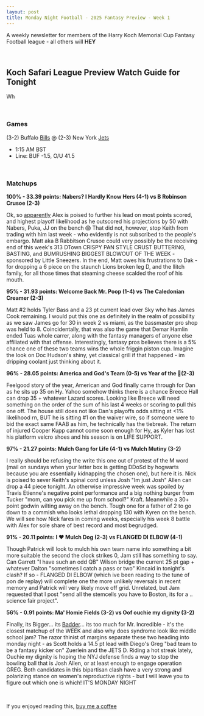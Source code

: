 ```yaml
---
layout: post
title: Monday Night Football - 2025 Fantasy Preview - Week 1
---
```


A weekly newsletter for members of the Harry Koch Memorial Cup Fantasy Football league - all others will **HEY**

<br/>

## Koch Safari League Preview Watch Guide for Tonight

Wh

<br/>

### Games
(3-2) Buffalo [Bills](https://ibb.co/HPrwd2d) @ (2-3) New York [Jets](https://phantom-marca.unidadeditorial.es/edc0d0991573039f62494eafb33dddde/resize/828/f/jpg/assets/multimedia/imagenes/2024/09/20/17268456221068.jpg)
* 1:15 AM BST
* Line: BUF -1.5, O/U 41.5

<br/>

### Matchups

**100% - 33.39 points: Nabers? I Hardly Know Hers (4-1) vs B Robinson Crusoe (2-3)**

Ok, so [apparently](https://www.youtube.com/watch?v=rz5TGN7eUcM) Alex is poised to further his lead on most points scored, and highest playoff likelihood as he outscored his projections by 50 with Nabers, Puka, JJ on the bench 😱 That did not, however, stop Keith from trading with him last week - who evidently is not subscribed to the people's embargo. Matt aka B Rabbitson Crusoe could very possibly be the receiving end of this week's 313 DTown CRISPY PAN STYLE CRUST BUTTERING, BASTING, and BUMRUSHING BIGGEST BLOWOUT OF THE WEEK - sponsored by Little Sneezers. In the end, Matt owes his frustrations to Dak - for dropping a 6 piece on the staunch Lions broken leg D, and the Ilitch family, for all those times that steaming cheese scalded the roof of his mouth. 

**95% - 31.93 points: Welcome Back Mr. Poop (1-4) vs The Caledonian Creamer (2-3)**

Matt #2 holds Tyler Bass and a 23 pt current lead over Sky who has James Cook remaining. I would put this one as definitely in the realm of possibility as we saw James go for 30 in week 2 vs miami, as the bassmaster pro shop was held to 8. Coincidentally, that was also the game that Demar Hamlin ended Tuas whole carrer, along with the fantasy managers of anyone else affiliated with that offense. Interestingly, fantasy pros believes there is a 5% chance one of these two teams wins the whole friggin piston cup. Imagine the look on Doc Hudson's shiny, yet classical grill if that happened - im dripping coolant just thinking about it.

**96% - 28.05 points: America and God's Team (0-5) vs Year of the 🔗(2-3)**

Feelgood story of the year, American and God finally came through for Dan as he sits up 35 on Hy. Yahoo somehow thinks there is a chance Breece Hall can drop 35 + whatever Lazard scores. Looking like Breece will need something on the order of the sum of his last 4 weeks or scoring to pull this one off. The house still does not like Dan's playoffs odds sitting at <1% likelihood rn, BUT he is sitting #1 on the waiver wire, so if someone were to bid the exact same FAAB as him, he technically has the tiebreak. The return of injured Cooper Kupp cannot come soon enough for Hy, as Kyler has lost his platform velcro shoes and his season is on LIFE SUPPORT. 


**97% - 21.27 points: Mulch Gang for Life (4-1) vs Mulch Mutiny (3-2)**

I really should be refusing the write this one out of protest of the M word (mail on sundays when your letter box is getting DDoSd by hogwarts because you are essentially kidnapping the chosen one), but here it is. Nick is poised to sever Keith's spinal cord unless Josh "Im just Josh" Allen can drop a 44 piece tonight. An otherwise impressive week was spoiled by Travis Etienne's negative point performance and a big nothing burger from Tucker "mom, can you pick me up from school?" Kraft. Meanwhile a 30+ point godwin wilting away on the bench. Tough one for a father of 2 to go down to a commish who looks lethal dropping 130 with Kyren on the bench. We will see how Nick fares in coming weeks, especially his week 8 battle with Alex for sole share of best record and most begrudged.


**91% - 20.11 points: I ❤️ Mulch Dog (2-3) vs FLANGED DI ELBOW (4-1)**

Though Patrick will look to mulch his own team name into something a bit more suitable the second the clock strikes 0, Jam still has something to say. Can Garrett "I have such an odd QB" Wilson bridge the current 25 pt gap + whatever Dalton "sometimes I catch a pass or two" Kincaid in tonight's clash? If so - FLANGED DI ELBOW (which ive been reading to the tune of pon de replay) will complete one the more unlikely reversals in recent memory and Patrick will very likely move off grid. Unrelated, but Jam requested that I post "send all the stemcells you have to Boston, its for a .. science fair project".


**56% - 0.91 points: Ma' Homie Fields (3-2) vs Oof ouchie my dignity (3-2)**

Finally, its Bigger... its [Badder](https://blogger.googleusercontent.com/img/b/R29vZ2xl/AVvXsEhyEL4tBvdQj6zUaltjqh2ooCuvL6bZU-mQURFnXkTXeYoyoMOq2F4crBCmxSBU4paS4Czb8Yiy27WB69G5-SWrj1VoEZ5njYIvW04OiOkF81ByZ2dJyCjtovlrCjV7dbWuXBs7FD2YCfo/s1600/buddyincredibles.jpg)... its too much for Mr. Incredible - it's the closest matchup of the WEEK and also why does syndrome look like middle school jam? The razor thinist of margins separate these two heading into monday night - as Scott holds a 14.5 pt lead with Diego's Greg "bad team to be a fantasy kicker on" Zuerlein and the JETS D. Riding a hot streak lately, Ouchie my dignity is hoping the NYJ defense finds a way to stop the bowling ball that is Josh Allen, or at least enough to engage operation GREG. Both candidates in this bipartisan clash have a very strong and polarizing stance on women's reproductive rights - but I will leave you to figure out which one is which! IT'S MONDAY NIGHT

<br/>

If you enjoyed reading this, [buy me a coffee](https://buymeacoffee.com/pdubslax)

<br/>

